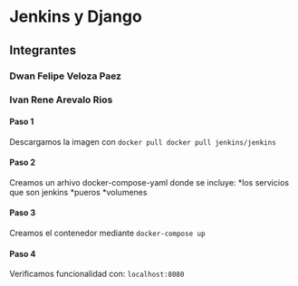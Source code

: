 # Jenkins y Django

## Integrantes

### Dwan Felipe Veloza Paez
### Ivan Rene Arevalo Rios

#### Paso 1
Descargamos la imagen con `docker pull docker pull jenkins/jenkins`
#### Paso 2
Creamos un arhivo docker-compose-yaml donde se incluye:
*los servicios que son jenkins
*pueros
*volumenes

#### Paso 3
Creamos el contenedor mediante `docker-compose up`

#### Paso 4
Verificamos funcionalidad con: `localhost:8080`
